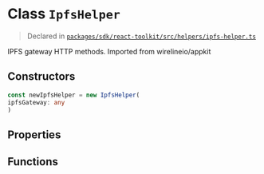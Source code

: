 # Class `IpfsHelper`
> Declared in [`packages/sdk/react-toolkit/src/helpers/ipfs-helper.ts`](https://github.com/dxos/protocols/blob/main/packages/sdk/react-toolkit/src/helpers/ipfs-helper.ts#L11)

IPFS gateway HTTP methods.
Imported from wirelineio/appkit

## Constructors
```ts
const newIpfsHelper = new IpfsHelper(
ipfsGateway: any
)
```

## Properties

## Functions

